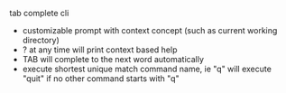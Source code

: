tab complete cli

- customizable prompt with context concept (such as current working directory)
- ? at any time will print context based help 
- TAB will complete to the next word automatically
- execute shortest unique match command name, ie "q" will execute "quit" if no other command starts with "q"


